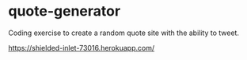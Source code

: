 # quote-generator

Coding exercise to create a random quote site with the ability to tweet.

https://shielded-inlet-73016.herokuapp.com/
